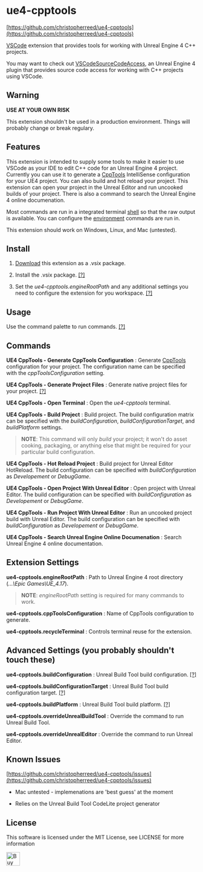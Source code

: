ue4-cpptools
============
[https://github.com/christopherreed/ue4-cpptools](https://github.com/christopherreed/ue4-cpptools)

[VSCode](https://code.visualstudio.com/) extension that provides tools for working with Unreal Engine 4 C++ projects.

You may want to check out [VSCodeSourceCodeAccess](https://github.com/christopherreed/VSCodeSourceCodeAccess), an Unreal Engine 4 plugin that provides source code access for working with C++ projects using VSCode.

Warning
-------
__USE AT YOUR OWN RISK__

This extension shouldn't be used in a production environment. Things will probably change or break regulary.


Features
--------

This extension is intended to supply some tools to make it easier to use VSCode as your IDE to edit C++ code for an Unreal Engine 4 project. Currently you can use it to generate a [CppTools](https://marketplace.visualstudio.com/items?itemName=ms-vscode.cpptools) IntelliSense configuration for your UE4 project. You can also build and hot reload your project. This extension can open your project in the Unreal Editor and run uncooked builds of your project. There is also a command to search the Unreal Engine 4 online documenation.

Most commands are run in a integrated terminal [shell](https://code.visualstudio.com/docs/editor/integrated-terminal#_configuration) so that the raw output is available. You can configure the [environment](https://code.visualstudio.com/updates/v1_15#_configure-environment-of-terminal-sessions) commands are run in.

This extension should work on Windows, Linux, and Mac (untested).

Install
-------

1) [Download](https://github.com/christopherreed/ue4-cpptools/releases) this extension as a .vsix package.

2) Install the .vsix package. [[?]](https://code.visualstudio.com/docs/editor/extension-gallery#_install-from-a-vsix)

3) Set the *ue4-cpptools.engineRootPath* and any additional settings you need to configure the extension for you workspace. [[?]](https://code.visualstudio.com/docs/getstarted/settings)

Usage
-----

Use the command palette to run commands. [[?]](https://code.visualstudio.com/docs/getstarted/userinterface#_command-palette)

Commands
--------

__UE4 CppTools - Generate CppTools Configuration__ : Generate [CppTools](https://marketplace.visualstudio.com/items?itemName=ms-vscode.cpptools) configuration for your project. The configuration name can be specified with the *cppToolsConfiguration* setting.

__UE4 CppTools - Generate Project Files__ : Generate native project files for your project. [[?]](https://docs.unrealengine.com/latest/INT/Programming/UnrealBuildSystem/ProjectFileGenerator/index.html)

__UE4 CppTools - Open Terminal__ : Open the *ue4-cpptools* terminal.

__UE4 CppTools - Build Project__ : Build project. The build configuration matrix can be specified with the *buildConfiguration*, *buildConfigurationTarget*, and *buildPlatform* settings.

>__NOTE__: This command will only *build* your project; it won't do asset cooking, packaging, or anything else that might be required for your particular build configuration.

__UE4 CppTools - Hot Reload Project__ : Build project for Unreal Editor HotReload. The build configuration can be specified with *buildConfiguration* as *Developement* or *DebugGame*.

__UE4 CppTools - Open Project With Unreal Editor__ : Open project with Unreal Editor. The build configuration can be specified with *buildConfiguration* as *Developement* or *DebugGame*.

__UE4 CppTools - Run Project With Unreal Editor__ : Run an uncooked project build with Unreal Editor. The build configuration can be specified with *buildConfiguration* as *Developement* or *DebugGame*.

__UE4 CppTools - Search Unreal Engine Online Documenation__ : Search Unreal Engine 4 online documentation.

Extension Settings
------------------

__ue4-cpptools.engineRootPath__ : Path to Unreal Engine 4 root directory (*...\Epic Games\UE_4.17*).

> __NOTE__: *engineRootPath* setting is required for many commands to work.

__ue4-cpptools.cppToolsConfiguration__ : Name of CppTools configuration to generate.

__ue4-cpptools.recycleTerminal__ : Controls terminal reuse for the extension.

## Advanced Settings (you probably shouldn't touch these)

__ue4-cpptools.buildConfiguration__ : Unreal Build Tool build configuration. [[?]](https://docs.unrealengine.com/latest/INT/Programming/Development/CompilingProjects/index.html)

__ue4-cpptools.buildConfigurationTarget__ : Unreal Build Tool build configuration target. [[?]](https://docs.unrealengine.com/latest/INT/Programming/Development/CompilingProjects/index.html)

__ue4-cpptools.buildPlatform__ : Unreal Build Tool build platform. [[?]](https://docs.unrealengine.com/latest/INT/Programming/Development/CompilingProjects/index.html)

__ue4-cpptools.overrideUnrealBuildTool__ : Override the command to run Unreal Build Tool.

__ue4-cpptools.overrideUnrealEditor__ : Override the command to run Unreal Editor.

Known Issues
------------

[https://github.com/christopherreed/ue4-cpptools/issues](https://github.com/christopherreed/ue4-cpptools/issues)

* Mac untested - implemenations are 'best guess' at the moment

* Relies on the Unreal Build Tool CodeLite project generator

License
-------

This software is licensed under the MIT License, see LICENSE for more information

<a href='https://ko-fi.com/A41034HG' target='_blank'><img height='36' style='border:0px;height:36px;' src='https://az743702.vo.msecnd.net/cdn/kofi2.png?v=0' border='0' alt='Buy Me a Coffee at ko-fi.com' /></a>

